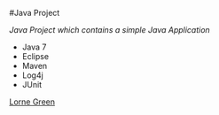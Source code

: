 #Java Project

*Java Project which contains a simple Java Application*

* Java 7
* Eclipse
* Maven
* Log4j
* JUnit

[Lorne Green](https://github.com/Greenster)